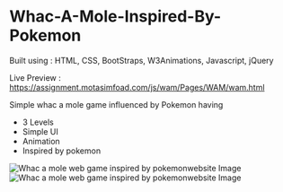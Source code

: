# Whac-A-Mole-Inspired-By-Pokemon

Built using : HTML, CSS, BootStraps, W3Animations, Javascript, jQuery

Live Preview : https://assignment.motasimfoad.com/js/wam/Pages/WAM/wam.html

Simple whac a mole game influenced by Pokemon having 

- 3 Levels
- Simple UI
- Animation
- Inspired by pokemon

![Whac a mole web game inspired by pokemonwebsite Image](https://motasimfoad.com/webasset/wam/1.png)
![Whac a mole web game inspired by pokemonwebsite Image](https://motasimfoad.com/webasset/wam/2.png)
